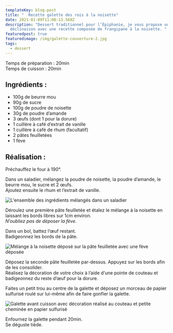 ```yaml
---
templateKey: blog-post
title: "  Recette galette des rois à la noisette"
date: 2021-01-09T11:08:13.568Z
description: "Dessert traditionnel pour l’Épiphanie, je vous propose une
  déclinaison avec une recette composée de frangipane à la noisette. "
featuredpost: true
featuredimage: /img/galette-couverture-2.jpg
tags:
  - dessert
---
```

Temps de préparation : 20min\
Temps de cuisson : 20min

## Ingrédients :

* 100g de beurre mou
* 90g de sucre
* 100g de poudre de noisette
* 30g de poudre d’amande
* 3 œufs (dont 1 pour la dorure)
* 1 cuillère à café d’extrait de vanille
* 1 cuillère à café de rhum (facultatif)
* 2 pâtes feuilletées 
* 1 fève

## Réalisation :

Préchauffez le four à 190°.

Dans un saladier, mélangez la poudre de noisette, la poudre d’amande, le beurre mou, le sucre et 2 œufs.\
Ajoutez ensuite le rhum et l’extrait de vanille.

![L'ensemble des ingrédients mélangés dans un saladier ](/img/ingredients-melange.jpg "Ingrédients mélangés ")

Déroulez une première pâte feuilletée et étalez le mélange à la noisette en laissant les bords libres sur 1cm environ.\
*N’oubliez pas de déposer la fève.*

Dans un bol, battez l’œuf restant.\
Badigeonnez les bords de la pâte.

![Mélange à la noisette déposé sur la pâte feuilletée avec une fève déposée](/img/montage-galette.jpg "Montage de la galette ")

Déposez la seconde pâte feuilletée par-dessus. Appuyez sur les bords afin de les consolider.\
Réalisez la décoration de votre choix à l’aide d‘une pointe de couteau et badigeonnez du reste d’œuf pour la dorure.

Faites un petit trou au centre de la galette et déposez un morceau de papier sulfurisé roulé sur lui-même afin de faire gonfler la galette.  

![Galette avant cuisson avec décoration réalisé au couteau et petite cheminée en papier sulfurisé ](/img/galette-avant-cuisson.jpg "Galette avant cuisson")

Enfournez la galette pendant 20min.\
Se déguste tiède.